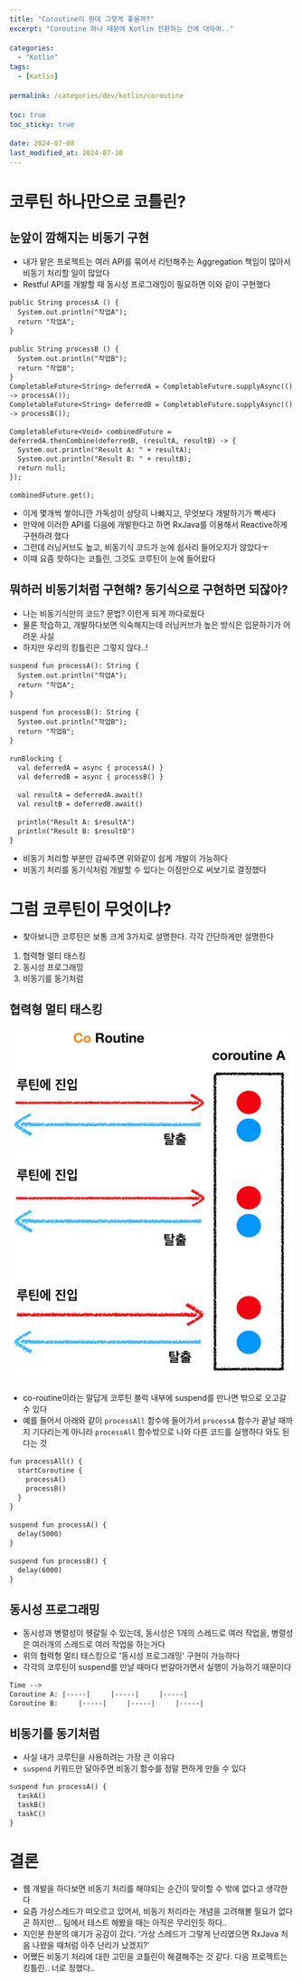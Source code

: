 ```yaml
---
title: "Coroutine이 뭔데 그렇게 좋을까?"
excerpt: "Coroutine 하나 때문에 Kotlin 전환하는 건에 대하여.."

categories:
  - "Kotlin"
tags:
  - [Kotlin]

permalink: /categories/dev/kotlin/coroutine

toc: true
toc_sticky: true

date: 2024-07-08
last_modified_at: 2024-07-10
---
```


# 코루틴 하나만으로 코틀린?
## 눈앞이 깜해지는 비동기 구현
- 내가 맡은 프로젝트는 여러 API를 묶어서 리턴해주는 Aggregation 책임이 많아서 비동기 처리할 일이 많았다
- Restful API를 개발할 때 동시성 프로그래밍이 필요하면 이와 같이 구현했다

```
public String processA () {
  System.out.println("작업A");
  return "작업A";
}

public String processB () {
  System.out.println("작업B");
  return "작업B";
}
CompletableFuture<String> deferredA = CompletableFuture.supplyAsync(() -> processA());
CompletableFuture<String> deferredB = CompletableFuture.supplyAsync(() -> processB());

CompletableFuture<Void> combinedFuture = deferredA.thenCombine(deferredB, (resultA, resultB) -> {
  System.out.println("Result A: " + resultA);
  System.out.println("Result B: " + resultB);
  return null;
});

combinedFuture.get();
```
- 이게 몇개씩 쌓이니깐 가독성이 상당히 나빠지고, 무엇보다 개발하기가 빡세다
- 만약에 이러한 API를 다음에 개발한다고 하면 RxJava를 이용해서 Reactive하게 구현하려 했다
- 그런데 러닝커브도 높고, 비동기식 코드가 눈에 쉽사리 들어오지가 않았다ㅜ
- 이때 요즘 핫하다는 코틀린, 그것도 코루틴이 눈에 들어왔다

## 뭐하러 비동기처럼 구현해? 동기식으로 구현하면 되잖아?
- 나는 비동기식만의 코드? 문법? 이런게 되게 까다로웠다
- 물론 학습하고, 개발하다보면 익숙해지는데 러닝커브가 높은 방식은 입문하기가 어려운 사실
- 하지만 우리의 킹틀린은 그렇지 않다..!

```
suspend fun processA(): String {
  System.out.println("작업A");
  return "작업A";
}

suspend fun processB(): String {
  System.out.println("작업B");
  return "작업B";
}

runBlocking {
  val deferredA = async { processA() }
  val deferredB = async { processB() }

  val resultA = deferredA.await()
  val resultB = deferredB.await()

  println("Result A: $resultA")
  println("Result B: $resultB")
}
```
- 비동기 처리할 부분만 감싸주면 위와같이 쉽게 개발이 가능하다
- 비동기 처리를 동기식처럼 개발할 수 있다는 이점만으로 써보기로 결정했다

# 그럼 코루틴이 무엇이냐?
- 찾아보니깐 코루틴은 보통 크게 3가지로 설명한다. 각각 간단하게만 설명한다
1. 협력형 멀티 태스킹
2. 동시성 프로그래밍
3. 비동기를 동기처럼

## 협력형 멀티 태스킹
![img.png](/assets/images/posts_img/dev/kotlin/why_kotlin/img.png)
- co-routine이라는 말답게 코루틴 블럭 내부에 suspend를 만나면 밖으로 오고갈 수 있다
- 예를 들어서 아래와 같이 `processAll` 함수에 들어가서 `processA` 함수가 끝날 때까지 기다리는게 아니라 `processAll` 함수밖으로 나와 다른 코드를 실행하다 와도 된다는 것

```
fun processAll() {
  startCoroutine {
    processA()
    processB()
  }
}

suspend fun processA() {
  delay(5000)
}

suspend fun processB() {
  delay(6000)
}
```

## 동시성 프로그래밍
- 동시성과 병렬성이 헷갈릴 수 있는데, 동시성은 1개의 스레드로 여러 작업을, 병렬성은 여러개의 스레드로 여러 작업을 하는거다
- 위의 협력형 멀티 태스킹으로 '동시성 프로그래밍' 구현이 가능하다
- 각각의 코루틴이 suspend를 만날 때마다 번갈아가면서 실행이 가능하기 때문이다

```
Time -->
Coroutine A: |-----|     |-----|     |-----|
Coroutine B:     |-----|     |-----|     |-----|
```

## 비동기를 동기처럼
- 사실 내가 코루틴을 사용하려는 가장 큰 이유다
- `suspend` 키워드만 달아주면 비동기 함수를 정말 편하게 만들 수 있다

```
suspend fun processA() {
  taskA()
  taskB()
  taskC()
}
```

# 결론
- 웹 개발을 하다보면 비동기 처리를 해야되는 순간이 맞이할 수 밖에 없다고 생각한다
- 요즘 가상스레드가 떠오르고 있어서, 비동기 처리라는 개념을 고려해볼 필요가 없다곤 하지만... 팀에서 테스트 해봤을 때는 아직은 무리인듯 하다..
- 지인분 한분의 얘기가 공감이 갔다. '가상 스레드가 그렇게 난리였으면 RxJava 처음 나왔을 때처럼 아주 난리가 났겠지?'
- 어쨌든 비동기 처리에 대한 고민을 코틀린이 해결해주는 것 같다. 다음 프로젝트는 킹틀린.. 너로 정했다..
